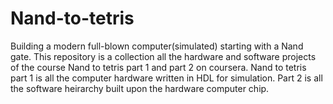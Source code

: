 # Nand-to-tetris
Building a modern full-blown computer(simulated) starting with a Nand gate.
This repository is a collection all the hardware and software projects of the course Nand to tetris part 1 and part 2 on coursera.
Nand to tetris part 1 is all the computer hardware written in HDL for simulation.
Part 2 is all the software heirarchy built upon the hardware computer chip.
